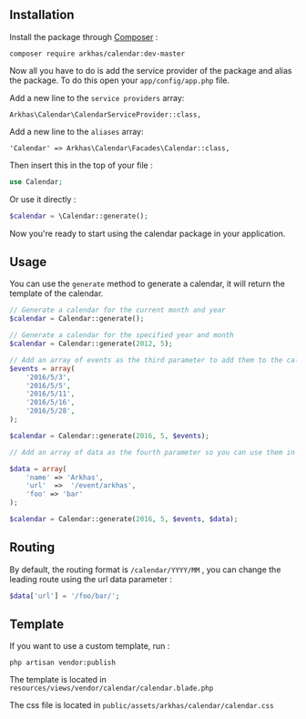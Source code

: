 ## Installation

Install the package through [Composer](http://getcomposer.org/) :

	composer require arkhas/calendar:dev-master



Now all you have to do is add the service provider of the package and alias the package. To do this open your `app/config/app.php` file.

Add a new line to the `service providers` array:

	Arkhas\Calendar\CalendarServiceProvider::class,

Add a new line to the `aliases` array:

	'Calendar' => Arkhas\Calendar\Facades\Calendar::class,

Then insert this in the top of your file :

```php
use Calendar;
```
Or use it directly :
```php
$calendar = \Calendar::generate();
```

Now you're ready to start using the calendar package in your application.


## Usage

You can use the `generate` method to generate a calendar, it will return the template of the calendar.

```php
// Generate a calendar for the current month and year
$calendar = Calendar::generate();

// Generate a calendar for the specified year and month
$calendar = Calendar::generate(2012, 5);

// Add an array of events as the third parameter to add them to the calendar (YYYY/MM/DD), 
$events = array(
	'2016/5/3',
	'2016/5/5',
	'2016/5/11',
	'2016/5/16',
	'2016/5/28',
);

$calendar = Calendar::generate(2016, 5, $events);

// Add an array of data as the fourth parameter so you can use them in the view :

$data = array(
	'name' => 'Arkhas',
	'url'  =>  '/event/arkhas',
	'foo' => 'bar'
);

$calendar = Calendar::generate(2016, 5, $events, $data);
```
## Routing

By default, the routing format is `/calendar/YYYY/MM` , you can change the leading route using the url data parameter :

```php
$data['url'] = '/foo/bar/';
```

## Template

If you want to use a custom template, run :
	
	php artisan vendor:publish

The template is located in `resources/views/vendor/calendar/calendar.blade.php`

The css file is located in `public/assets/arkhas/calendar/calendar.css`


